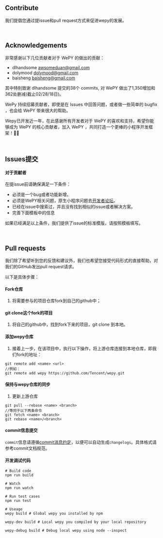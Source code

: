 ## Contribute

我们提倡您通过提issue和pull request方式来促进wepy的发展。

​                 

## Acknowledgements

非常感谢以下几位贡献者对于 WePY 的做出的贡献：

- dlhandsome [awsomeduan@gmail.com](mailto:awsomeduan@gmail.com)
- dolymood [dolymood@gmail.com](mailto:dolymood@gmail.com)
- baisheng [baisheng@gmail.com](mailto:baisheng@gmail.com)

其中特别致谢 dlhandsome 提交的38个 commits, 对 WePY 做出了1,350增加和362处删减(截止02/28/18日)。

WePy 持续招募贡献者，即使是在 Issues 中回答问题，或者做一些简单的 bugfix ，也会给 WePY 带来很大的帮助。

Wepy已开发近一年，在此感谢所有开发者对于 WePY 的喜欢和支持，希望你能够成为 WePY 的核心贡献者，加入 WePY ，共同打造一个更棒的小程序开发框架！🍾🎉

​                       

## Issues提交

#### 对于贡献者

在提issue前请确保满足一下条件：

- 必须是一个bug或者功能新增。
- 必须是WePY相关问题，原生小程序问题去[开发者论坛](https://developers.weixin.qq.com/)。
- 已经在issue中搜索过，并且没有找到相似的issue或者解决方案。
- 完善下面模板中的信息

如果已经满足以上条件，我们提供了issue的标准模版，请按照模板填写。

​             

##  Pull requests

我们除了希望听到您的反馈和建议外，我们也希望您接受代码形式的直接帮助，对我们的GitHub发出pull request请求。

以下是具体步骤：

#### Fork仓库

1. 将需要参与的项目仓库fork到自己的github中；

#### git clone这个fork的项目

1. 将自己的github中，找到fork下来的项目，git clone 到本地。

#### 添加wepy仓库

1. 接着上一步，在该项目中，执行以下操作，将上游仓库连接到本地仓库，即我们fork的地址：

```
git remote add <name> <url>
//例如：
git remote add wepy https://github.com/Tencent/wepy.git
```

#### 保持与wepy仓库的同步

1. 更新上游仓库

```
git pull --rebase <name> <branch>
//等同于以下两条命令
git fetch <name> <branch>
git rebase <name>/<branch>
```

#### commit信息提交

`commit`信息请遵循[commit消息约定](https://github.com/tencent/wepy/blob/master/COMMITE.md)，以便可以自动生成`changelogs`。具体格式请参考commit文档规范。



#### 开发调试代码

```
# Build code
npm run build

# Watch
npm run watch

# Run test cases
npm run test

# Useage
wepy build # Global wepy you installed by npm

wepy-dev build # Local wepy you compiled by your local repository

wepy-debug build # Debug local wepy using node --inspect
```